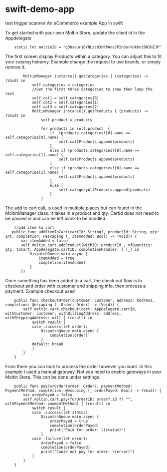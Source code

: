 # swift-demo-app
test trigger scanner
An eCommerce example App in swift


To get started with your own Moltin Store, update the client id in the Appdelegate
```
    static let moltinId = "g3hseurjGYNLzs83nRPAneJP2nDurkbkXn1901hEJP"
```

The first screen display Products within a category.  You can adjust this to fit your catalog heirarcy.  Example change the request to use brands, or simply remove it.


```
        MoltinManager.instance().getCategories { (categories) -> (Void) in
            self.categories = categories
            //Get the first three categories to show then lump the rest
            self.cat1 = self.categories[0]
            self.cat2 = self.categories[1]
            self.cat3 = self.categories[2]
            MoltinManager.instance().getProducts { (products) -> (Void) in
                self.product = products
                
                for products in self.product  {
                    if  (products.categories![0].name == self.categories[0].name) {
                        self.cat1Products.append(products)
                    }
                    else if (products.categories![0].name == self.categories[1].name) {
                        self.cat2Products.append(products)
                    }
                    else if (products.categories![0].name == self.categories[2].name) {
                        self.cat3Products.append(products)
                    }
                    else {
                        self.categoryAllProducts.append(products)
                    }
                }
 ```
 
 The add to cart call, is used in multiple places but can found in the MoltinManager class.  It takes in a product and qty.  Cartid does not need to be passed in and can be left blank to be handled.
 ```
     //add item to cart
    public func addItemToCart(cartId: String?, productId: String, qty: Int, completion: @escaping (_ itemAdded: Bool) -> (Void)) {
        var itemAdded = false
        self.moltin.cart.addProduct(withID: productId , ofQuantity: qty, toCart: AppDelegate.cartID, completionHandler: { (_) in
            DispatchQueue.main.async {
                itemAdded = true
                completion(itemAdded)
            }
        })
```

Once something has been added to a cart, the check out flow is to checkout and order with customer and shipping info, then process a payment.
Example checkout used
```
    public func checkoutOrder(customer: Customer, address: Address, completion: @escaping (_ Order: Order) -> (Void)) {
        self.moltin.cart.checkout(cart: AppDelegate.cartID, withCustomer: customer, withBillingAddress: address, withShippingAddress: nil) { (result) in
            switch result {
            case .success(let order):
                DispatchQueue.main.async {
                    completion(order)
                }
            default: break
            }
        }
    }
```

From there you can look to process the order however you want.  In this example I used a manual gateway.  Not you need to enable gateways in your Moltin Store.  This can be done under settings.
```
    public func payForOrder(order: Order?, paymentMethod: PaymentMethod, completion: @escaping (_ orderPayed: Bool) -> (Void)) {
        var orderPayed = false
        self.moltin.cart.pay(forOrderID: order?.id ?? "", withPaymentMethod: paymentMethod) { (result) in
            switch result {
            case .success(let status):
                DispatchQueue.main.async {
                    orderPayed = true
                    completion(orderPayed)
                    print("Paid for order: \(status)")
                }
            case .failure(let error):
                orderPayed = false
                completion(orderPayed)
                print("Could not pay for order: \(error)")
            }
        }
    }
  ```
